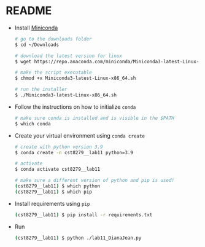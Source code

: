 # README

- Install [Miniconda](https://docs.conda.io/en/latest/miniconda.html)
    ```bash
    # go to the downloads folder
    $ cd ~/Downloads

    # download the latest version for linux
    $ wget https://repo.anaconda.com/miniconda/Miniconda3-latest-Linux-x86_64.sh

    # make the script executable
    $ chmod +x Miniconda3-latest-Linux-x86_64.sh

    # run the installer
    $ ./Miniconda3-latest-Linux-x86_64.sh
    ```
- Follow the instructions on how to initialize `conda`
    ```bash
    # make sure conda is installed and is visible in the $PATH
    $ which conda
    ```
- Create your virtual environment using `conda create`
    ```bash
    # create with python version 3.9
    $ conda create -n cst8279__lab11 python=3.9

    # activate
    $ conda activate cst8279__lab11

    # make sure a different version of python and pip is used!
    (cst8279__lab11) $ which python
    (cst8279__lab11) $ which pip
    ```
- Install requirements using `pip`
    ```bash
    (cst8279__lab11) $ pip install -r requirements.txt
    ```
- Run
    ```bash
    (cst8279__lab11) $ python ./lab11_DianaJean.py
    ```